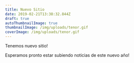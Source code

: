 ```yaml
---
title: Nuevo Sitio
date: 2019-02-21T13:38:32.844Z
draft: true
autoThumbnailImage: true
thumbnailImage: /img/uploads/tenor.gif
coverImage: /img/uploads/tenor.gif
---
```

Tenemos nuevo sitio!

Esperamos pronto estar subiendo noticias de este nuevo año!
